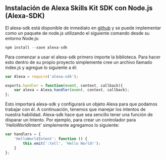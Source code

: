 ## Instalación de Alexa Skills Kit SDK con Node.js (Alexa-SDK)
El alexa-sdk está disponible de inmediato en [github](https://github.com/alexa/alexa-skills-kit-sdk-for-nodejs) y se puede implementar como un paquete de node.js utilizando el siguiente comando desde su entorno Node.js:
```javascript
npm install --save alexa-sdk
```
Para comenzar a usar el alexa-sdk primero importe la biblioteca. Para hacer esto dentro de su propio proyecto simplemente cree un archivo llamado index.js y agregue lo siguiente a él:
```javascript
var Alexa = require('alexa-sdk');

exports.handler = function(event, context, callback){
    var alexa = Alexa.handler(event, context, callback);
};
```
Esto importará alexa-sdk y configurará un objeto Alexa para que podamos trabajar con él. A continuación, tenemos que manejar los intentos de nuestra habilidad. Alexa-sdk hace que sea sencillo tener una función de disparar un Intento. Por ejemplo, para crear un controlador para 'HelloWorldIntent' simplemente agregamos lo siguiente:
```javascript
var handlers = {
    'HelloWorldIntent': function () {
        this.emit(':tell', 'Hello World!');
    }
};
```
